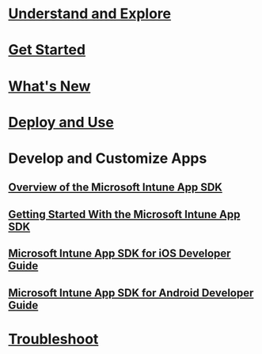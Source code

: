 # [Understand and Explore](/intune/understand-explore/introduction-to-microsoft-intune)
# [Get Started](/intune/get-started/what-to-know-before-you-start-microsoft-intune)
# [What's New](/intune/whats-new/whats-new-in-microsoft-intune)
# [Deploy and Use](/intune/deploy-use/overview-of-device-and-app-lifecycles-in-microsoft-intune)
# Develop and Customize Apps
## [Overview of the Microsoft Intune App SDK](intune-app-sdk.md)
## [Getting Started With the Microsoft Intune App SDK](intune-app-sdk-get-started.md)
## [Microsoft Intune App SDK for iOS Developer Guide](intune-app-sdk-ios.md)
## [Microsoft Intune App SDK for Android Developer Guide](intune-app-sdk-android.md)
# [Troubleshoot](/intune/troubleshoot/how-to-get-support-for-microsoft-intune)
